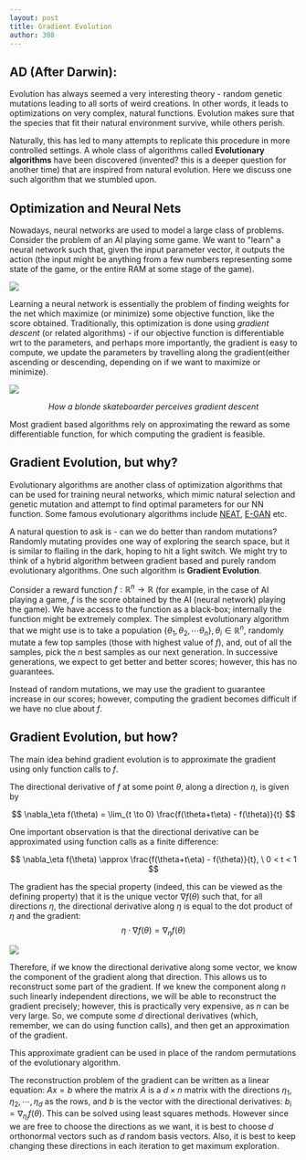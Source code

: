 ```yaml
---
layout: post
title: Gradient Evolution
author: 308
---
```



## AD (After Darwin):

Evolution has always seemed a very interesting theory - random genetic mutations leading to all sorts of weird creations. In other words, it leads to optimizations on very complex, natural functions. Evolution makes sure that the species that fit their natural environment survive, while others perish.

Naturally, this has led to many attempts to replicate this procedure in more controlled settings. A whole class of algorithms called **Evolutionary algorithms** have been discovered (invented? this is a deeper question for another time) that are inspired from natural evolution. Here we discuss one such algorithm that we stumbled upon.

## Optimization and Neural Nets
Nowadays, neural networks are used to model a large class of problems. Consider the problem of an AI playing some game. We want to "learn" a neural network such that, given the input parameter vector, it outputs the action (the input might be anything from a few numbers representing some state of the game, or the entire RAM at some stage of the game).

![](https://i.imgur.com/oiw8L9W.png)
<!-- <i><center>hello</center></i> -->

Learning a neural network is essentially the problem of finding weights for the net which maximize (or minimize) some objective function, like the score obtained. Traditionally, this optimization is done using *gradient descent* (or related algorithms) - if our objective function is differentiable wrt to the parameters, and perhaps more importantly, the gradient is easy to compute, we update the parameters by travelling along the gradient(either ascending or descending, depending on if we want to maximize or minimize).

![](https://i.imgur.com/RhYWI1I.png)

<i><center>How a blonde skateboarder perceives gradient descent</center></i>

Most gradient based algorithms rely on approximating the reward as some differentiable function, for which computing the gradient is feasible. 

## Gradient Evolution, but why?
Evolutionary algorithms are another class of optimization algorithms that can be used for training neural networks, which mimic natural selection and genetic mutation and attempt to find optimal parameters for our NN function. Some famous evolutionary algorithms include [NEAT](http://nn.cs.utexas.edu/downloads/papers/stanley.ec02.pdf), [E-GAN](https://arxiv.org/pdf/1803.00657.pdf) etc. 

A natural question to ask is - can we do better than random mutations? Randomly mutating provides one way of exploring the search space, but it is similar to flailing in the dark, hoping to hit a light switch. We might try to think of a hybrid algorithm between gradient based and purely random evolutionary algorithms. One such algorithm is **Gradient Evolution**.

Consider a reward function $f : \mathbb{R}^n \to \mathbb{R}$ (for example, in the case of AI playing a game, $f$ is the score obtained by the AI (neural network) playing the game). We have access to the function as a black-box; internally the function might be extremely complex. The simplest evolutionary algorithm that we might use is to take a population $\{\theta_1, \theta_2, \cdots \theta_{n}\}, \theta_i \in \mathbb{R}^n$, randomly mutate a few top samples (those with highest value of $f$), and, out of all the samples, pick the $n$ best samples as our next generation. In successive generations, we expect to get better and better scores; however, this has no guarantees.

Instead of random mutations, we may use the gradient to guarantee increase in our scores; however, computing the gradient becomes difficult if we have no clue about $f$.

## Gradient Evolution, but how?
The main idea behind gradient evolution is to approximate the gradient using only function calls to $f$. 

The directional derivative of $f$ at some point $\theta$, along a direction $\eta$, is given by 

$$
\nabla_\eta f(\theta) = \lim_{t \to 0} \frac{f(\theta+t\eta) - f(\theta)}{t}
$$

One important observation is that the directional derivative can be approximated using function calls as a finite difference:

$$
\nabla_\eta f(\theta) \approx \frac{f(\theta+t\eta) - f(\theta)}{t}, \ 0 < t < 1
$$


The gradient has the special property (indeed, this can be viewed as the defining property) that it is the unique vector $\nabla f(\theta)$ such that, for all directions $\eta$, the directional derivative along $\eta$ is equal to the dot product of $\eta$ and the gradient: 
$$
\eta \cdot \nabla f(\theta) = \nabla_\eta f(\theta)
$$

![](https://i.imgur.com/j7tOknK.png)


Therefore, if we know the directional derivative along some vector, we know the component of the gradient along that direction. This allows us to reconstruct some part of the gradient. If we knew the component along $n$ such linearly independent directions, we will be able to reconstruct the gradient precisely; however, this is practically very expensive, as $n$ can be very large. So, we compute some $d$ directional derivatives (which, remember, we can do using function calls), and then get an approximation of the gradient.

This approximate gradient can be used in place of the random permutations of the evolutionary algorithm.

The reconstruction problem of the gradient can be written as a linear equation: $Ax = b$ where the matrix $A$ is a $d \times n$ matrix with the directions $\eta_1, \eta_2, \cdots, \eta_d$ as the rows, and $b$ is the vector with the directional derivatives: $b_i = \nabla_{\eta_i} f(\theta)$. This can be solved using least squares methods. However since we are free to choose the directions as we want, it is best to choose $d$ orthonormal vectors such as $d$ random basis vectors. Also, it is best to keep changing these directions in each iteration to get maximum exploration. 
